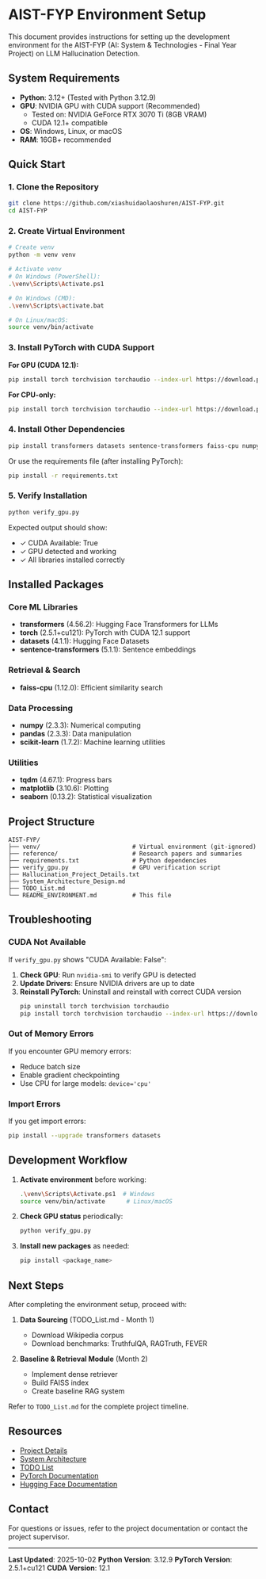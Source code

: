 # AIST-FYP Environment Setup

This document provides instructions for setting up the development environment for the AIST-FYP (AI: System & Technologies - Final Year Project) on LLM Hallucination Detection.

## System Requirements

- **Python**: 3.12+ (Tested with Python 3.12.9)
- **GPU**: NVIDIA GPU with CUDA support (Recommended)
  - Tested on: NVIDIA GeForce RTX 3070 Ti (8GB VRAM)
  - CUDA 12.1+ compatible
- **OS**: Windows, Linux, or macOS
- **RAM**: 16GB+ recommended

## Quick Start

### 1. Clone the Repository

```bash
git clone https://github.com/xiashuidaolaoshuren/AIST-FYP.git
cd AIST-FYP
```

### 2. Create Virtual Environment

```bash
# Create venv
python -m venv venv

# Activate venv
# On Windows (PowerShell):
.\venv\Scripts\Activate.ps1

# On Windows (CMD):
.\venv\Scripts\activate.bat

# On Linux/macOS:
source venv/bin/activate
```

### 3. Install PyTorch with CUDA Support

**For GPU (CUDA 12.1):**
```bash
pip install torch torchvision torchaudio --index-url https://download.pytorch.org/whl/cu121
```

**For CPU-only:**
```bash
pip install torch torchvision torchaudio --index-url https://download.pytorch.org/whl/cpu
```

### 4. Install Other Dependencies

```bash
pip install transformers datasets sentence-transformers faiss-cpu numpy pandas tqdm scikit-learn matplotlib seaborn
```

Or use the requirements file (after installing PyTorch):
```bash
pip install -r requirements.txt
```

### 5. Verify Installation

```bash
python verify_gpu.py
```

Expected output should show:
- ✓ CUDA Available: True
- ✓ GPU detected and working
- ✓ All libraries installed correctly

## Installed Packages

### Core ML Libraries
- **transformers** (4.56.2): Hugging Face Transformers for LLMs
- **torch** (2.5.1+cu121): PyTorch with CUDA 12.1 support
- **datasets** (4.1.1): Hugging Face Datasets
- **sentence-transformers** (5.1.1): Sentence embeddings

### Retrieval & Search
- **faiss-cpu** (1.12.0): Efficient similarity search

### Data Processing
- **numpy** (2.3.3): Numerical computing
- **pandas** (2.3.3): Data manipulation
- **scikit-learn** (1.7.2): Machine learning utilities

### Utilities
- **tqdm** (4.67.1): Progress bars
- **matplotlib** (3.10.6): Plotting
- **seaborn** (0.13.2): Statistical visualization

## Project Structure

```
AIST-FYP/
├── venv/                          # Virtual environment (git-ignored)
├── reference/                     # Research papers and summaries
├── requirements.txt               # Python dependencies
├── verify_gpu.py                  # GPU verification script
├── Hallucination_Project_Details.txt
├── System_Architecture_Design.md
├── TODO_List.md
└── README_ENVIRONMENT.md          # This file
```

## Troubleshooting

### CUDA Not Available

If `verify_gpu.py` shows "CUDA Available: False":

1. **Check GPU**: Run `nvidia-smi` to verify GPU is detected
2. **Update Drivers**: Ensure NVIDIA drivers are up to date
3. **Reinstall PyTorch**: Uninstall and reinstall with correct CUDA version
   ```bash
   pip uninstall torch torchvision torchaudio
   pip install torch torchvision torchaudio --index-url https://download.pytorch.org/whl/cu121
   ```

### Out of Memory Errors

If you encounter GPU memory errors:
- Reduce batch size
- Enable gradient checkpointing
- Use CPU for large models: `device='cpu'`

### Import Errors

If you get import errors:
```bash
pip install --upgrade transformers datasets
```

## Development Workflow

1. **Activate environment** before working:
   ```bash
   .\venv\Scripts\Activate.ps1  # Windows
   source venv/bin/activate      # Linux/macOS
   ```

2. **Check GPU status** periodically:
   ```bash
   python verify_gpu.py
   ```

3. **Install new packages** as needed:
   ```bash
   pip install <package_name>
   ```

## Next Steps

After completing the environment setup, proceed with:

1. **Data Sourcing** (TODO_List.md - Month 1)
   - Download Wikipedia corpus
   - Download benchmarks: TruthfulQA, RAGTruth, FEVER

2. **Baseline & Retrieval Module** (Month 2)
   - Implement dense retriever
   - Build FAISS index
   - Create baseline RAG system

Refer to `TODO_List.md` for the complete project timeline.

## Resources

- [Project Details](Hallucination_Project_Details.txt)
- [System Architecture](System_Architecture_Design.md)
- [TODO List](TODO_List.md)
- [PyTorch Documentation](https://pytorch.org/docs/stable/index.html)
- [Hugging Face Documentation](https://huggingface.co/docs)

## Contact

For questions or issues, refer to the project documentation or contact the project supervisor.

---

**Last Updated**: 2025-10-02
**Python Version**: 3.12.9
**PyTorch Version**: 2.5.1+cu121
**CUDA Version**: 12.1
